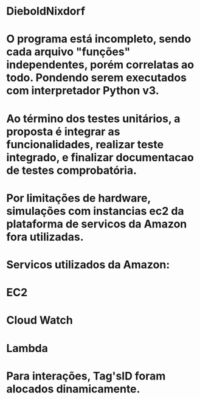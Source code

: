 # DieboldNixdorf
# O programa está incompleto, sendo cada arquivo "funções" independentes, porém correlatas ao todo. Pondendo serem executados com interpretador Python v3.
# Ao término dos testes unitários, a proposta é integrar as funcionalidades, realizar teste integrado, e finalizar documentacao de testes comprobatória. 
# Por limitações de hardware, simulações com instancias ec2 da plataforma de servicos da Amazon fora utilizadas.
# Servicos utilizados da Amazon:
# EC2
# Cloud Watch
# Lambda
# Para interações, Tag'sID foram alocados dinamicamente.
